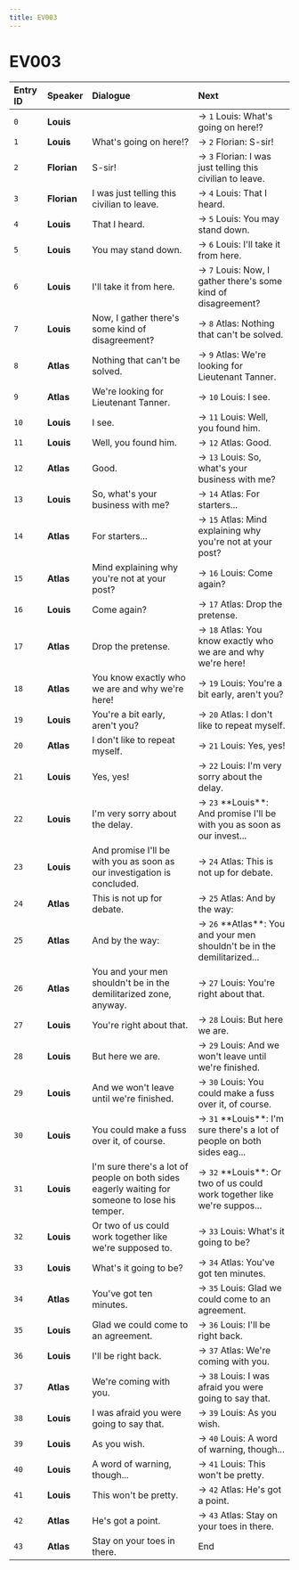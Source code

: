 ```yaml
---
title: EV003
---
```


# EV003


| Entry ID | Speaker | Dialogue | Next |
| :------- | :------ | :------- | :------------ |
| `0` | **Louis** |  | → `1` Louis: What's going on here\!? |
| `1` | **Louis** | What's going on here\!? | → `2` Florian: S\-sir\! |
| `2` | **Florian** | S\-sir\! | → `3` Florian: I was just telling this civilian to leave\. |
| `3` | **Florian** | I was just telling this civilian to leave\. | → `4` Louis: That I heard\. |
| `4` | **Louis** | That I heard\. | → `5` Louis: You may stand down\. |
| `5` | **Louis** | You may stand down\. | → `6` Louis: I'll take it from here\. |
| `6` | **Louis** | I'll take it from here\. | → `7` Louis: Now, I gather there's some kind of disagreement? |
| `7` | **Louis** | Now, I gather there's some kind of disagreement? | → `8` Atlas: Nothing that can't be solved\. |
| `8` | **Atlas** | Nothing that can't be solved\. | → `9` Atlas: We're looking for Lieutenant Tanner\. |
| `9` | **Atlas** | We're looking for Lieutenant Tanner\. | → `10` Louis: I see\. |
| `10` | **Louis** | I see\. | → `11` Louis: Well, you found him\. |
| `11` | **Louis** | Well, you found him\. | → `12` Atlas: Good\. |
| `12` | **Atlas** | Good\. | → `13` Louis: So, what's your business with me? |
| `13` | **Louis** | So, what's your business with me? | → `14` Atlas: For starters\.\.\. |
| `14` | **Atlas** | For starters\.\.\. | → `15` Atlas: Mind explaining why you're not at your post? |
| `15` | **Atlas** | Mind explaining why you're not at your post? | → `16` Louis: Come again? |
| `16` | **Louis** | Come again? | → `17` Atlas: Drop the pretense\. |
| `17` | **Atlas** | Drop the pretense\. | → `18` Atlas: You know exactly who we are and why we're here\! |
| `18` | **Atlas** | You know exactly who we are and why we're here\! | → `19` Louis: You're a bit early, aren't you? |
| `19` | **Louis** | You're a bit early, aren't you? | → `20` Atlas: I don't like to repeat myself\. |
| `20` | **Atlas** | I don't like to repeat myself\. | → `21` Louis: Yes, yes\! |
| `21` | **Louis** | Yes, yes\! | → `22` Louis: I'm very sorry about the delay\. |
| `22` | **Louis** | I'm very sorry about the delay\. | → `23` \*\*Louis\*\*: And promise I'll be with you as soon as our invest\.\.\. |
| `23` | **Louis** | And promise I'll be with you as soon as our investigation is concluded\. | → `24` Atlas: This is not up for debate\. |
| `24` | **Atlas** | This is not up for debate\. | → `25` Atlas: And by the way: |
| `25` | **Atlas** | And by the way: | → `26` \*\*Atlas\*\*: You and your men shouldn't be in the demilitarized\.\.\. |
| `26` | **Atlas** | You and your men shouldn't be in the demilitarized zone, anyway\. | → `27` Louis: You're right about that\. |
| `27` | **Louis** | You're right about that\. | → `28` Louis: But here we are\. |
| `28` | **Louis** | But here we are\. | → `29` Louis: And we won't leave until we're finished\. |
| `29` | **Louis** | And we won't leave until we're finished\. | → `30` Louis: You could make a fuss over it, of course\. |
| `30` | **Louis** | You could make a fuss over it, of course\. | → `31` \*\*Louis\*\*: I'm sure there's a lot of people on both sides eag\.\.\. |
| `31` | **Louis** | I'm sure there's a lot of people on both sides eagerly waiting for someone to lose his temper\. | → `32` \*\*Louis\*\*: Or two of us could work together like we're suppos\.\.\. |
| `32` | **Louis** | Or two of us could work together like we're supposed to\. | → `33` Louis: What's it going to be? |
| `33` | **Louis** | What's it going to be? | → `34` Atlas: You've got ten minutes\. |
| `34` | **Atlas** | You've got ten minutes\. | → `35` Louis: Glad we could come to an agreement\. |
| `35` | **Louis** | Glad we could come to an agreement\. | → `36` Louis: I'll be right back\. |
| `36` | **Louis** | I'll be right back\. | → `37` Atlas: We're coming with you\. |
| `37` | **Atlas** | We're coming with you\. | → `38` Louis: I was afraid you were going to say that\. |
| `38` | **Louis** | I was afraid you were going to say that\. | → `39` Louis: As you wish\. |
| `39` | **Louis** | As you wish\. | → `40` Louis: A word of warning, though\.\.\. |
| `40` | **Louis** | A word of warning, though\.\.\. | → `41` Louis: This won't be pretty\. |
| `41` | **Louis** | This won't be pretty\. | → `42` Atlas: He's got a point\. |
| `42` | **Atlas** | He's got a point\. | → `43` Atlas: Stay on your toes in there\. |
| `43` | **Atlas** | Stay on your toes in there\. | End |
